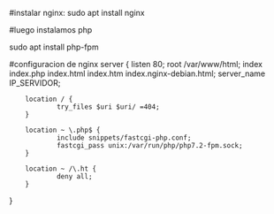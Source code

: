 #instalar nginx:
sudo apt install nginx

#luego instalamos php

sudo apt install php-fpm

#configuracion de nginx
server {
        listen 80;
        root /var/www/html;
        index index.php index.html index.htm index.nginx-debian.html;
        server_name IP_SERVIDOR;

        location / {
                try_files $uri $uri/ =404;
        }

        location ~ \.php$ {
                include snippets/fastcgi-php.conf;
                fastcgi_pass unix:/var/run/php/php7.2-fpm.sock;
        }

        location ~ /\.ht {
                deny all;
        }
}


